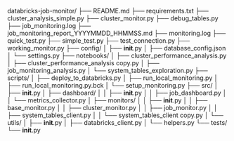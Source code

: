 databricks-job-monitor/
├── README.md
├── requirements.txt
├── cluster_analysis_simple.py
├── cluster_monitor.py
├── debug_tables.py
├── job_monitoring.log
├── job_monitoring_report_YYYYMMDD_HHMMSS.md
├── monitoring.log
├── quick_test.py
├── simple_test.py
├── test_connection.py
├── working_monitor.py
├── config/
│   ├── __init__.py
│   ├── database_config.json
│   └── settings.py
├── notebooks/
│   ├── cluster_performance_analysis.py
│   ├── cluster_performance_analysis copy.py
│   ├── job_monitoring_analysis.py
│   └── system_tables_exploration.py
├── scripts/
│   ├── deploy_to_databricks.py
│   ├── run_local_monitoring.py
│   ├── run_local_monitoring.py.bck
│   └── setup_monitoring.py
├── src/
│   ├── __init__.py
│   ├── dashboard/
│   │   ├── __init__.py
│   │   ├── job_dashboard.py
│   │   └── metrics_collector.py
│   ├── monitors/
│   │   ├── __init__.py
│   │   ├── base_monitor.py
│   │   ├── cluster_monitor.py
│   │   ├── job_monitor.py
│   │   ├── system_tables_client.py
│   │   └── system_tables_client copy.py
│   └── utils/
│       ├── __init__.py
│       ├── databricks_client.py
│       └── helpers.py
└── tests/
    └── __init__.py